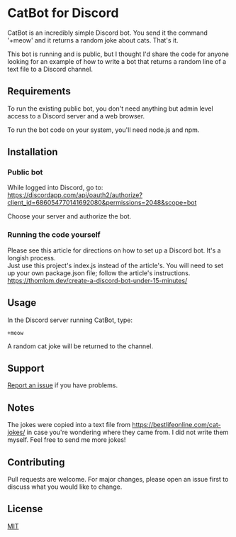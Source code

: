 # CatBot for Discord

CatBot is an incredibly simple Discord bot.  You send it the command '+meow' and it returns a random joke about cats.  That's it.

This bot is running and is public, but I thought I'd share the code for anyone looking for an example of how to write a bot that returns a random line of a text file to a Discord channel.


## Requirements

To run the existing public bot, you don't need anything but admin level access to a Discord server and a web browser.

To run the bot code on your system, you'll need node.js and npm.


## Installation

### Public bot 
While logged into Discord, go to: 
https://discordapp.com/api/oauth2/authorize?client_id=686054770141692080&permissions=2048&scope=bot

Choose your server and authorize the bot.

### Running the code yourself

Please see this article for directions on how to set up a Discord bot.  It's a longish process.  
Just use this project's index.js instead of the article's.  You will need to set up your own package.json
file; follow the article's instructions.
https://thomlom.dev/create-a-discord-bot-under-15-minutes/


## Usage

In the Discord server running CatBot, type:

```
+meow
```

A random cat joke will be returned to the channel.


## Support

[Report an issue](https://github.com/glosborne/) if you have problems.


## Notes

The jokes were copied into a text file from https://bestlifeonline.com/cat-jokes/ 
in case you're wondering where they came from.  I did not write them myself.  Feel free to send me more jokes!


## Contributing

Pull requests are welcome. For major changes, please open an issue first to discuss what you would like to change.


## License
[MIT](https://choosealicense.com/licenses/mit/)